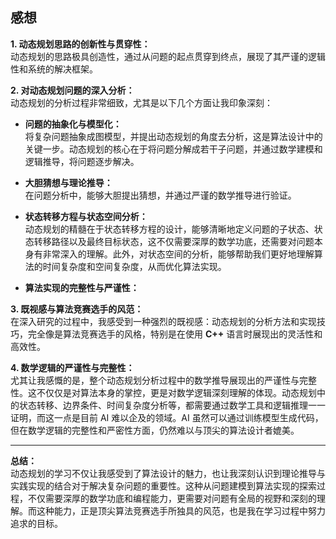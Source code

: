 ## 感想

**1. 动态规划思路的创新性与贯穿性：**  
动态规划的思路极具创造性，通过从问题的起点贯穿到终点，展现了其严谨的逻辑性和系统的解决框架。

**2. 对动态规划问题的深入分析：**  
动态规划的分析过程非常细致，尤其是以下几个方面让我印象深刻：  

- **问题的抽象化与模型化：**  
  将复杂问题抽象成图模型，并提出动态规划的角度去分析，这是算法设计中的关键一步。动态规划的核心在于将问题分解成若干子问题，并通过数学建模和逻辑推导，将问题逐步解决。  

- **大胆猜想与理论推导：**  
  在问题分析中，能够大胆提出猜想，并通过严谨的数学推导进行验证。

- **状态转移方程与状态空间分析：**  
  动态规划的精髓在于状态转移方程的设计，能够清晰地定义问题的子状态、状态转移路径以及最终目标状态，这不仅需要深厚的数学功底，还需要对问题本身有非常深入的理解。此外，对状态空间的分析，能够帮助我们更好地理解算法的时间复杂度和空间复杂度，从而优化算法实现。  

- **算法实现的完整性与严谨性：**  

**3. 既视感与算法竞赛选手的风范：**  
在深入研究的过程中，我感受到一种强烈的既视感：动态规划的分析方法和实现技巧，完全像是算法竞赛选手的风格，特别是在使用 **C++** 语言时展现出的灵活性和高效性。

**4. 数学逻辑的严谨性与完整性：**  
尤其让我感慨的是，整个动态规划分析过程中的数学推导展现出的严谨性与完整性。这不仅仅是对算法本身的掌控，更是对数学逻辑深刻理解的体现。动态规划中的状态转移、边界条件、时间复杂度分析等，都需要通过数学工具和逻辑推理一一证明，而这一点是目前 AI 难以企及的领域。AI 虽然可以通过训练模型生成代码，但在数学逻辑的完整性和严密性方面，仍然难以与顶尖的算法设计者媲美。  

---

**总结：**  
动态规划的学习不仅让我感受到了算法设计的魅力，也让我深刻认识到理论推导与实践实现的结合对于解决复杂问题的重要性。这种从问题建模到算法实现的探索过程，不仅需要深厚的数学功底和编程能力，更需要对问题有全局的视野和深刻的理解。而这种能力，正是顶尖算法竞赛选手所独具的风范，也是我在学习过程中努力追求的目标。